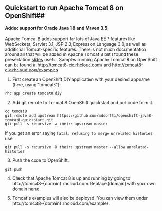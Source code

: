 
## Quickstart to run Apache Tomcat 8 on OpenShift##

#### Added support for Oracle Java 1.8 and Maven 3.5 ####

Apache Tomcat 8 adds support for lots of Java EE 7 features like WebSockets, Servlet 3.1, JSP 2.3, Expression Language 3.0, as well as additional Tomcat-specific features. There is not much documentation around all that will be added in Apache Tomcat 8 but I found these presentation [slides](http://archive.apachecon.com/eu2012/presentations/06-Tuesday/RN-ApacheEE/aceu-2012-tomcat-8-preview.pdf) useful.  Samples running Apache Tomcat 8 on OpenShift can be found at http://tomcat8-cix.rhcloud.com/ and http://tomcat8-cix.rhcloud.com/examples

1. First create an OpenShift DIY application with your desired appname (here, using "tomcat8"):
```
rhc app create tomcat8 diy
```

2. Add git remote to Tomcat 8 OpenShift quickstart and pull code from it.
```
cd tomcat8
git remote add upstream https://github.com/mddorfli/openshift-java8-tomcat8-quickstart.git
git pull -s recursive -X theirs upstream master
```
If you get an error saying ```fatal: refusing to merge unrelated histories``` use
```
git pull -s recursive -X theirs upstream master --allow-unrelated-histories
```
3. Push the code to OpenShift. 
```
git push
```

4. Check that Apache Tomcat 8 is up and running by going to http://tomcat8-{domain}.rhcloud.com. Replace {domain} with your own domain name.

5. Tomcat's examples will also be deployed. You can view them under http://tomcat8-{domain}.rhcloud.com/examples.
